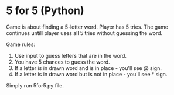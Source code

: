 # 5 for 5 (Python)
Game is about finding a 5-letter word. Player has 5 tries. The game continues untill player uses all 5 tries without guessing the word.

Game rules:
1. Use input to guess letters that are in the word.
2. You have 5 chances to guess the word.
3. If a letter is in drawn word and is in place - you'll see @ sign.
4. If a letter is in drawn word but is not in place - you'll see * sign.

Simply run 5for5.py file.
